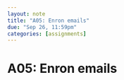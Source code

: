 ```yaml
---
layout: note
title: "A05: Enron emails"
due: "Sep 26, 11:59pm"
categories: [assignments]
---
```


# A05: Enron emails




